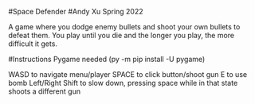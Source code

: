 #Space Defender
#Andy Xu Spring 2022

A game where you dodge enemy bullets and shoot your own bullets to defeat them. You play until you die and the longer you play, the more difficult it gets.

#Instructions
Pygame needed (py -m pip install -U pygame)

WASD to navigate menu/player
SPACE to click button/shoot gun
E to use bomb
Left/Right Shift to slow down, pressing space while in that state shoots a different gun
